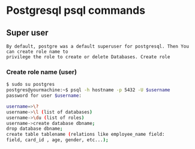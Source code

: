 # Postgresql psql commands

## Super user
    By default, postgre was a default superuser for postgresql. Then You can create role name to 
    privilege the role to create or delete Databases. Create role

### Create role name (user)
``` bash
$ sudo su postgres
postgres@yourmachine:~$ psql -h hostname -p 5432 -U $username
password for user $username:

username=>\?
username->\l (list of databases)
username->\du (list of roles)
username->create database dbname;
drop database dbname;   
create table tablename (relations like employee_name field: 
field, card_id , age, gender, etc...);
 ```